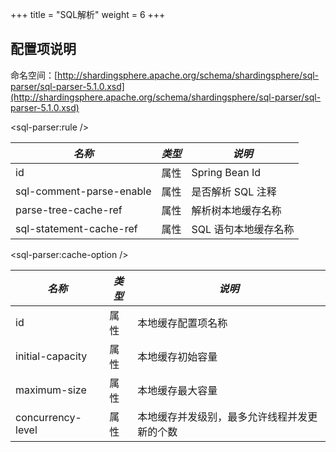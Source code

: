 +++
title = "SQL解析"
weight = 6
+++

## 配置项说明

命名空间：[http://shardingsphere.apache.org/schema/shardingsphere/sql-parser/sql-parser-5.1.0.xsd](http://shardingsphere.apache.org/schema/shardingsphere/sql-parser/sql-parser-5.1.0.xsd)

\<sql-parser:rule />

| *名称*                     | *类型* | *说明*           |
|--------------------------|------|----------------|
| id                       | 属性   | Spring Bean Id |
| sql-comment-parse-enable | 属性   | 是否解析 SQL 注释    |
| parse-tree-cache-ref     | 属性   | 解析树本地缓存名称      |
| sql-statement-cache-ref  | 属性   | SQL 语句本地缓存名称   |

\<sql-parser:cache-option />

| *名称*                        | *类型* | *说明*               |
|-----------------------------| ----- |--------------------|
| id                          | 属性  | 本地缓存配置项名称          |
| initial-capacity            | 属性  | 本地缓存初始容量           |
| maximum-size                | 属性  | 本地缓存最大容量             |
| concurrency-level           | 属性  | 本地缓存并发级别，最多允许线程并发更新的个数 |
